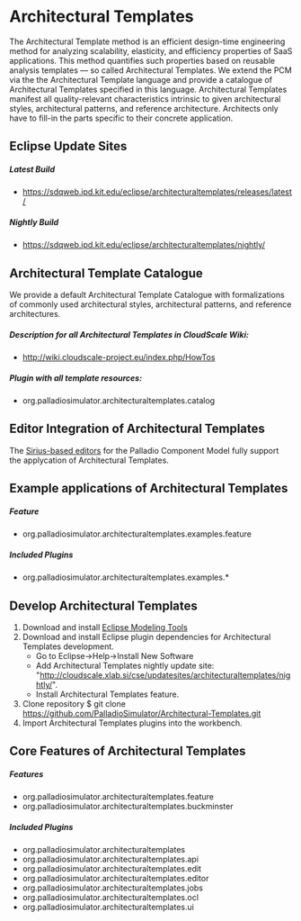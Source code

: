 Architectural Templates
=======================
The Architectural Template method is an efficient design-time engineering method for analyzing scalability, elasticity, and efficiency properties of SaaS applications. This method quantifies such properties based on reusable analysis templates — so called Architectural Templates.
We extend the PCM via the the Architectural Template language and provide a catalogue of Architectural Templates specified in this language. Architectural Templates manifest all quality-relevant characteristics intrinsic to given architectural styles, architectural patterns, and reference architecture. Architects only have to fill-in the parts specific to their concrete application.


Eclipse Update Sites
-----------------------------------------

##### Latest Build
- https://sdqweb.ipd.kit.edu/eclipse/architecturaltemplates/releases/latest/

##### Nightly Build
- https://sdqweb.ipd.kit.edu/eclipse/architecturaltemplates/nightly/


Architectural Template Catalogue
-----------------------------------------
We provide a default Architectural Template Catalogue with formalizations of commonly used architectural styles, architectural patterns, and reference architectures.

##### Description for all Architectural Templates in CloudScale Wiki:
- http://wiki.cloudscale-project.eu/index.php/HowTos

##### Plugin with all template resources:
- org.palladiosimulator.architecturaltemplates.catalog

Editor Integration of Architectural Templates
-----------------------------------------

The [Sirius-based editors][1] for the Palladio Component Model fully support the applycation of Architectural Templates.


Example applications of Architectural Templates
-----------------------------------------
##### Feature
- org.palladiosimulator.architecturaltemplates.examples.feature

##### Included Plugins
- org.palladiosimulator.architecturaltemplates.examples.*

Develop Architectural Templates
-----------------------------------------

1. Download and install [Eclipse Modeling Tools][2]
2. Download and install Eclipse plugin dependencies for Architectural Templates development.
	- Go to Eclipse->Help->Install New Software
	- Add Architectural Templates nightly update site: "http://cloudscale.xlab.si/cse/updatesites/architecturaltemplates/nightly/".
	- Install Architectural Templates feature.
3. Clone repository
	$ git clone https://github.com/PalladioSimulator/Architectural-Templates.git
4. Import Architectural Templates plugins into the workbench.

Core Features of Architectural Templates
-----------------------------------------
##### Features
- org.palladiosimulator.architecturaltemplates.feature
- org.palladiosimulator.architecturaltemplates.buckminster

##### Included Plugins
- org.palladiosimulator.architecturaltemplates
- org.palladiosimulator.architecturaltemplates.api
- org.palladiosimulator.architecturaltemplates.edit
- org.palladiosimulator.architecturaltemplates.editor
- org.palladiosimulator.architecturaltemplates.jobs
- org.palladiosimulator.architecturaltemplates.ocl
- org.palladiosimulator.architecturaltemplates.ui

[1]: https://github.com/PalladioSimulator/Palladio-Editors-Sirius
[2]: https://www.eclipse.org/downloads/packages/eclipse-modeling-tools/lunasr2
